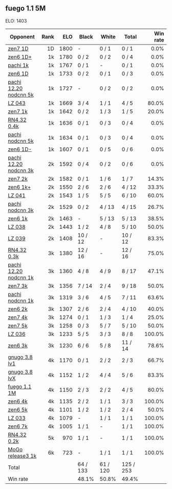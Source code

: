 ## fuego 1.1 5M ##

ELO: 1403

Opponent | Rank | ELO | Black | White | Total | Win rate
---------|-----:|----:|-------|-------|-------|-------:
[zen7 1D](zen7%201D.md) | 1D | 1800 | - | 0 / 1 | 0 / 1 | 0.0%
[zen6 1D+](zen6%201D+.md) | 1k | 1780 | 0 / 2 | 0 / 2 | 0 / 4 | 0.0%
[pachi 1k](pachi%201k.md) | 1k | 1767 | 0 / 1 | - | 0 / 1 | 0.0%
[zen6 1D](zen6%201D.md) | 1k | 1733 | 0 / 2 | 0 / 1 | 0 / 3 | 0.0%
[pachi 12.20 nodcnn 5k](pachi%2012.20%20nodcnn%205k.md) | 1k | 1727 | - | 0 / 2 | 0 / 2 | 0.0%
[LZ 043](LZ%20043.md) | 1k | 1669 | 3 / 4 | 1 / 1 | 4 / 5 | 80.0%
[zen7 1k](zen7%201k.md) | 1k | 1642 | 0 / 2 | 1 / 3 | 1 / 5 | 20.0%
[RN4.32 0.4k](RN4.32%200.4k.md) | 1k | 1636 | 0 / 1 | 0 / 3 | 0 / 4 | 0.0%
[pachi nodcnn 5k](pachi%20nodcnn%205k.md) | 1k | 1634 | 0 / 1 | 0 / 3 | 0 / 4 | 0.0%
[zen6 1D-](zen6%201D-.md) | 1k | 1607 | 0 / 1 | 0 / 5 | 0 / 6 | 0.0%
[pachi 12.20 nodcnn 3k](pachi%2012.20%20nodcnn%203k.md) | 2k | 1592 | 0 / 4 | 0 / 2 | 0 / 6 | 0.0%
[zen7 2k](zen7%202k.md) | 2k | 1582 | 0 / 1 | 1 / 6 | 1 / 7 | 14.3%
[zen6 1k+](zen6%201k+.md) | 2k | 1550 | 2 / 6 | 2 / 6 | 4 / 12 | 33.3%
[LZ 041](LZ%20041.md) | 2k | 1543 | 1 / 5 | 5 / 5 | 6 / 10 | 60.0%
[pachi nodcnn 3k](pachi%20nodcnn%203k.md) | 2k | 1529 | 0 / 2 | 4 / 13 | 4 / 15 | 26.7%
[zen6 1k](zen6%201k.md) | 2k | 1463 | - | 5 / 13 | 5 / 13 | 38.5%
[LZ 038](LZ%20038.md) | 2k | 1443 | 1 / 2 | 4 / 8 | 5 / 10 | 50.0%
[LZ 039](LZ%20039.md) | 2k | 1408 | 10 / 12 | - | 10 / 12 | 83.3%
[RN4.32 0.3k](RN4.32%200.3k.md) | 3k | 1380 | 12 / 16 | - | 12 / 16 | 75.0%
[pachi 12.20 nodcnn 1k](pachi%2012.20%20nodcnn%201k.md) | 3k | 1360 | 4 / 8 | 4 / 9 | 8 / 17 | 47.1%
[zen7 3k](zen7%203k.md) | 3k | 1356 | 7 / 14 | 2 / 4 | 9 / 18 | 50.0%
[pachi nodcnn 1k](pachi%20nodcnn%201k.md) | 3k | 1319 | 3 / 6 | 4 / 5 | 7 / 11 | 63.6%
[zen6 2k](zen6%202k.md) | 3k | 1307 | 2 / 6 | 2 / 4 | 4 / 10 | 40.0%
[zen7 4k](zen7%204k.md) | 3k | 1274 | 0 / 1 | 1 / 3 | 1 / 4 | 25.0%
[zen7 5k](zen7%205k.md) | 3k | 1258 | 0 / 3 | 5 / 7 | 5 / 10 | 50.0%
[LZ 036](LZ%20036.md) | 3k | 1233 | 5 / 5 | 3 / 3 | 8 / 8 | 100.0%
[zen6 3k](zen6%203k.md) | 3k | 1230 | 6 / 6 | 5 / 8 | 11 / 14 | 78.6%
[gnugo 3.8 lv1](gnugo%203.8%20lv1.md) | 4k | 1170 | 0 / 1 | 2 / 2 | 2 / 3 | 66.7%
[gnugo 3.8 lvX](gnugo%203.8%20lvX.md) | 4k | 1152 | 1 / 2 | 4 / 4 | 5 / 6 | 83.3%
[fuego 1.1 1M](fuego%201.1%201M.md) | 4k | 1150 | 2 / 3 | 2 / 2 | 4 / 5 | 80.0%
[zen6 4k](zen6%204k.md) | 4k | 1135 | 2 / 2 | 1 / 1 | 3 / 3 | 100.0%
[zen6 5k](zen6%205k.md) | 4k | 1101 | 1 / 2 | 1 / 2 | 2 / 4 | 50.0%
[LZ 033](LZ%20033.md) | 4k | 1079 | - | 1 / 1 | 1 / 1 | 100.0%
[zen6 7k](zen6%207k.md) | 4k | 1005 | 1 / 1 | - | 1 / 1 | 100.0%
[RN4.32 0.2k](RN4.32%200.2k.md) | 5k | 970 | 1 / 1 | - | 1 / 1 | 100.0%
[MoGo release3 1k](MoGo%20release3%201k.md) | 6k | 723 | - | 1 / 1 | 1 / 1 | 100.0%
Total | | | 64 / 133 | 61 / 120 | 125 / 253 | 
Win rate| | | 48.1% | 50.8% | 49.4% | 
